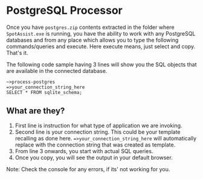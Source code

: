 # PostgreSQL Processor

Once you have `postgres.zip` contents extracted in the folder where `SpotAssist.exe` is running, you have the ability to work with any PostgreSQL databases and from any place which allows you to type the following commands/queries and execute. Here execute means, just select and copy. That's it.

The following code sample having 3 lines will show you the SQL objects that are available in the connected database.

```
~>process-postgres
=>your_connection_string_here
SELECT * FROM sqlite_schema;
```

## What are they?
1. First line is instruction for what type of application we are invoking.
2. Second line is your connection string. This could be your template recalling as done here. `=>your_connection_string_here` will automatically replace with the connection string that was created as template.
3. From line 3 onwards, you start with actual SQL queries.
4. Once you copy, you will see the output in your default browser.

Note: Check the console for any errors, if its' not working for you.
